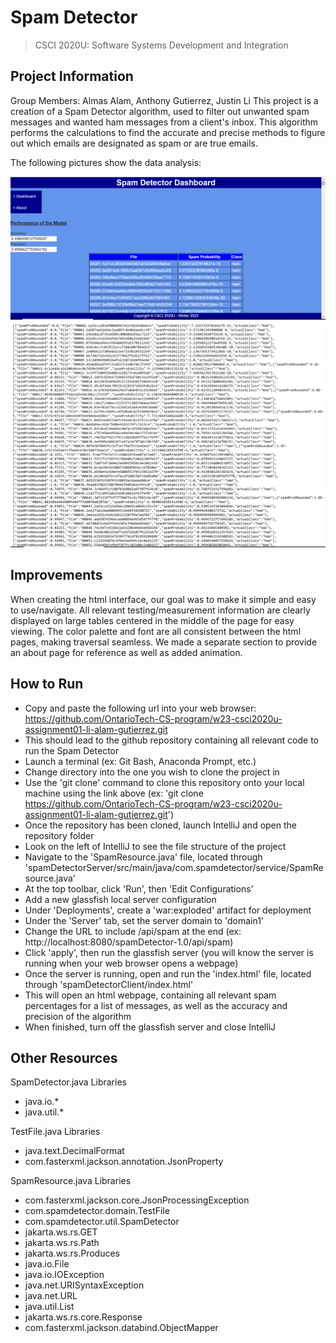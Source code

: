 # Spam Detector
> CSCI 2020U: Software Systems Development and Integration

## Project Information
Group Members: Almas Alam, Anthony Gutierrez, Justin Li
This project is a creation of a Spam Detector algorithm, used to filter out unwanted spam messages and wanted ham messages from a client's inbox. This algorithm performs the calculations to find the accurate and precise methods to figure out which emails are designated as spam or are true emails.  

The following pictures show the data analysis:

![](images/image-1.png)
![](images/Capture.png)

## Improvements 
When creating the html interface, our goal was to make it simple and easy to use/navigate. All relevant testing/measurement information are clearly displayed on large tables centered in the middle of the page for easy viewing. The color palette and font are all consistent between the html pages, making traversal seamless. We made a separate section to provide an about page for reference as well as added animation.

## How to Run
- Copy and paste the following url into your web browser: https://github.com/OntarioTech-CS-program/w23-csci2020u-assignment01-li-alam-gutierrez.git
- This should lead to the github repository containing all relevant code to run the Spam Detector
- Launch a terminal (ex: Git Bash, Anaconda Prompt, etc.)
- Change directory into the one you wish to clone the project in
- Use the 'git clone' command to clone this repository onto your local machine using the link above (ex: 'git clone https://github.com/OntarioTech-CS-program/w23-csci2020u-assignment01-li-alam-gutierrez.git')
- Once the repository has been cloned, launch IntelliJ and open the repository folder
- Look on the left of IntelliJ to see the file structure of the project
- Navigate to the 'SpamResource.java' file, located through 'spamDetectorServer/src/main/java/com.spamdetector/service/SpamResource.java'
- At the top toolbar, click 'Run', then 'Edit Configurations'
- Add a new glassfish local server configuration
- Under 'Deployments', create a 'war:exploded' artifact for deployment
- Under the 'Server' tab, set the server domain to 'domain1'
- Change the URL to include /api/spam at the end (ex: http://localhost:8080/spamDetector-1.0/api/spam)
- Click 'apply', then run the glassfish server (you will know the server is running when your web browser opens a webpage)
- Once the server is running, open and run the 'index.html' file, located through 'spamDetectorClient/index.html'
- This will open an html webpage, containing all relevant spam percentages for a list of messages, as well as the accuracy and precision of the algorithm
- When finished, turn off the glassfish server and close IntelliJ

## Other Resources
SpamDetector.java Libraries
- java.io.*
- java.util.*

TestFile.java Libraries
- java.text.DecimalFormat
- com.fasterxml.jackson.annotation.JsonProperty

SpamResource.java Libraries
- com.fasterxml.jackson.core.JsonProcessingException
- com.spamdetector.domain.TestFile
- com.spamdetector.util.SpamDetector
- jakarta.ws.rs.GET
- jakarta.ws.rs.Path
- jakarta.ws.rs.Produces
- java.io.File
- java.io.IOException
- java.net.URISyntaxException
- java.net.URL
- java.util.List
- jakarta.ws.rs.core.Response
- com.fasterxml.jackson.databind.ObjectMapper
